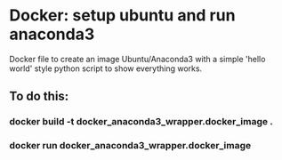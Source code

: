 # Docker: setup ubuntu and run anaconda3

Docker file to create an image Ubuntu/Anaconda3 with a simple 'hello world' style python script to show everything works.  

## To do this:

### docker build -t docker_anaconda3_wrapper.docker_image .
### docker run docker_anaconda3_wrapper.docker_image

 
